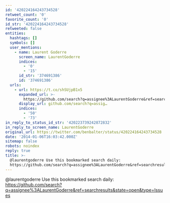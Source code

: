 ```yaml
---
id: '420224164243734528'
retweet_count: '0'
favorite_count: '0'
id_str: '420224164243734528'
retweeted: false
entities:
  hashtags: []
  symbols: []
  user_mentions:
    - name: Laurent Goderre
      screen_name: LaurentGoderre
      indices:
        - '0'
        - '15'
      id_str: '374691386'
      id: '374691386'
  urls:
    - url: https://t.co/shSUjpB1x5
      expanded_url: >-
        https://github.com/search?q=assignee%3ALaurentGoderre&ref=searchresults&state=open&type=Issues
      display_url: github.com/search?q=assig…
      indices:
        - '50'
        - '73'
in_reply_to_status_id_str: '420223739242872832'
in_reply_to_screen_name: LaurentGoderre
original_url: https://twitter.com/benbalter/status/420224164243734528
date: '2014-01-06T16:03:42.000Z'
sitemap: false
robots: noindex
reply: true
title: >-
  @laurentgoderre Use this bookmarked search daily:
  https://github.com/search?q=assignee%3ALaurentGoderre&ref=searchresults&state=open&type=Issues
---
```


@laurentgoderre Use this bookmarked search daily: https://github.com/search?q=assignee%3ALaurentGoderre&ref=searchresults&state=open&type=Issues
